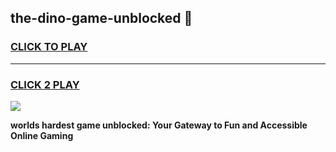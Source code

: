 
## the-dino-game-unblocked 👋
<h3>
<a href="https://premium.freeplayer.one?title=the-dino-game-unblocked&ref=14F">CLICK TO PLAY</a></h3>
<hr>

<h3>
<a href="https://premium.freeplayer.one?title=the-dino-game-unblocked&ref=14F">CLICK 2 PLAY</a>
  
</h3>

<a href="https://premium.freeplayer.one?title=the-dino-game-unblocked&ref=12F/"><img src="https://clearcache.store/games.png"></a>


**worlds hardest game unblocked: Your Gateway to Fun and Accessible Online Gaming**

